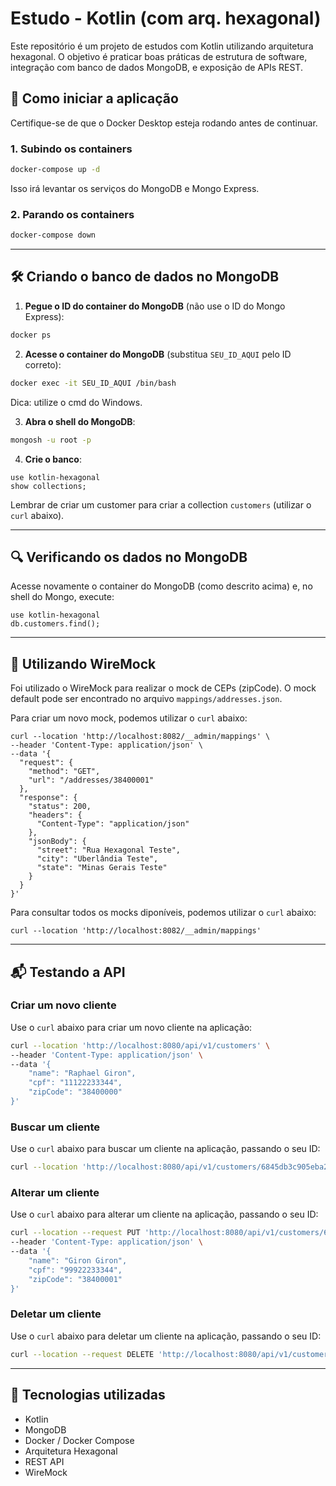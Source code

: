 
# Estudo - Kotlin (com arq. hexagonal)

Este repositório é um projeto de estudos com Kotlin utilizando arquitetura hexagonal. O objetivo é praticar boas práticas de estrutura de software, integração com banco de dados MongoDB, e exposição de APIs REST.

## 🚀 Como iniciar a aplicação

Certifique-se de que o Docker Desktop esteja rodando antes de continuar.

### 1. Subindo os containers

```bash
docker-compose up -d
```

Isso irá levantar os serviços do MongoDB e Mongo Express.

### 2. Parando os containers

```bash
docker-compose down
```

---

## 🛠️ Criando o banco de dados no MongoDB

1. **Pegue o ID do container do MongoDB** (não use o ID do Mongo Express):

```bash
docker ps
```

2. **Acesse o container do MongoDB** (substitua `SEU_ID_AQUI` pelo ID correto):

```bash
docker exec -it SEU_ID_AQUI /bin/bash
```
Dica: utilize o cmd do Windows.

3. **Abra o shell do MongoDB**:

```bash
mongosh -u root -p
```

4. **Crie o banco**:

```mongodb
use kotlin-hexagonal
show collections;
```

Lembrar de criar um customer para criar a collection `customers` (utilizar o `curl` abaixo).

---

## 🔍 Verificando os dados no MongoDB

Acesse novamente o container do MongoDB (como descrito acima) e, no shell do Mongo, execute:

```mongodb
use kotlin-hexagonal
db.customers.find();
```

---

## 📒 Utilizando WireMock

Foi utilizado o WireMock para realizar o mock de CEPs (zipCode). O mock default pode ser encontrado no arquivo `mappings/addresses.json`.

Para criar um novo mock, podemos utilizar o `curl` abaixo:

```
curl --location 'http://localhost:8082/__admin/mappings' \
--header 'Content-Type: application/json' \
--data '{
  "request": {
    "method": "GET",
    "url": "/addresses/38400001"
  },
  "response": {
    "status": 200,
    "headers": {
      "Content-Type": "application/json"
    },
    "jsonBody": {
      "street": "Rua Hexagonal Teste",
      "city": "Uberlândia Teste",
      "state": "Minas Gerais Teste"
    }
  }
}'
```

Para consultar todos os mocks diponíveis, podemos utilizar o `curl` abaixo:

```
curl --location 'http://localhost:8082/__admin/mappings'
```

---

## 📬 Testando a API

### Criar um novo cliente

Use o `curl` abaixo para criar um novo cliente na aplicação:

```bash
curl --location 'http://localhost:8080/api/v1/customers' \
--header 'Content-Type: application/json' \
--data '{
    "name": "Raphael Giron",
    "cpf": "11122233344",
    "zipCode": "38400000"
}'
```

### Buscar um cliente

Use o `curl` abaixo para buscar um cliente na aplicação, passando o seu ID:

```bash
curl --location 'http://localhost:8080/api/v1/customers/6845db3c905eba2ee4acd02a'
```

### Alterar um cliente

Use o `curl` abaixo para alterar um cliente na aplicação, passando o seu ID:

```bash
curl --location --request PUT 'http://localhost:8080/api/v1/customers/6847063aad78d753e248449b' \
--header 'Content-Type: application/json' \
--data '{
    "name": "Giron Giron",
    "cpf": "99922233344",
    "zipCode": "38400001"
}'
```

### Deletar um cliente

Use o `curl` abaixo para deletar um cliente na aplicação, passando o seu ID:

```bash
curl --location --request DELETE 'http://localhost:8080/api/v1/customers/6847063aad78d753e248449b'
```

---

## 🧪 Tecnologias utilizadas

- Kotlin
- MongoDB
- Docker / Docker Compose
- Arquitetura Hexagonal
- REST API
- WireMock
